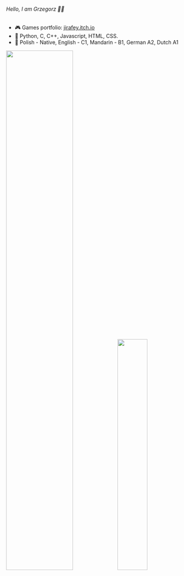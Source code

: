 ###### Hello, I am Grzegorz 👋🏻
- 🎮 Games portfolio: [jirafey.itch.io](https://jirafey.itch.io/)
- 💛 Python, C, C++, Javascript, HTML, CSS.
- 💬 Polish - Native, English - C1, Mandarin - B1, German A2, Dutch A1

<a href="https://github.com/Jirafey"><img src="https://github-readme-stats.vercel.app/api?username=Jirafey&show_icons=true&layout=compact&count_private=true&hide_title=true&theme=default" style="width: 60%; max-width: 60%; min-width: 60%;"><img src="https://github-readme-stats.vercel.app/api/top-langs/?username=Jirafey&layout=compact&count_private=true&theme=default" style="width: 40%; max-width: 40%; min-width: 40%;"></a>
